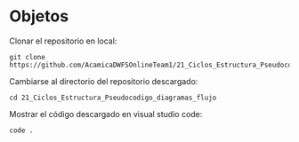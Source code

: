 # Objetos

Clonar el repositorio en local:
```
git clone https://github.com/AcamicaDWFSOnlineTeam1/21_Ciclos_Estructura_Pseudocodigo_diagramas_flujo.git
```

Cambiarse al directorio del repositorio descargado:
```
cd 21_Ciclos_Estructura_Pseudocodigo_diagramas_flujo
```

Mostrar el código descargado en visual studio code:
```
code .
```